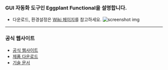 ### GUI 자동화 도구인 Eggplant Functional을 설명합니다.  
   * 다운로드, 환경설정은 [Wiki 페이지](https://github.com/Kimrock/Eggplant-Functional/wiki/Eggplant-Functional)를 참고하세요.
![screenshot img](https://user-images.githubusercontent.com/42508143/54476640-02e3c100-4843-11e9-9bc9-049b0edfb730.png)
------
### 공식 웹사이트
* [공식 웹사이트](https://eggplant.io/)
* [제품 다운로드](https://eggplant.io/downloads)
* [기술 문서](http://docs.testplant.com/eggplant-documentation-home.htm)
